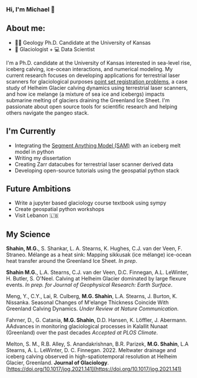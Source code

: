 ### Hi, I'm Michael 👋

## About me:
- 👨‍💻 Geology Ph.D. Candidate at the University of Kansas
- 🧊 Glaciologist + 💻 Data Scientist

I'm a Ph.D. candidate at the University of Kansas interested in sea-level rise, iceberg calving,  ice-ocean interactions, and numerical modeling. My current research focuses on developing applications for terrestrial laser scanners for glaciological purposes [point set registration problems](https://en.wikipedia.org/wiki/Point-set_registration), a case study of Helheim Glacier calving dynamics using terrestrial laser scanners, and how ice melange (a mixture of sea ice and icebergs) impacts submarine melting of glaciers draining the Greenland Ice Sheet. I'm passionate about open source tools for scientific research and helping others navigate the pangeo stack.

## I'm Currently 
- Integrating the [Segment Anything Model (SAM)](https://github.com/facebookresearch/segment-anything) with an iceberg melt model in python
- Writing my dissertation
- Creating Zarr datacubes for terrestrial laser scanner derived data
- Developing open-source tutorials using the geospatial python stack

## Future Ambitions
- Write a jupyter based glaciology course textbook using sympy
- Create geospatial python workshops
- Visit Lebanon 🇱🇧


## My Science 
__Shahin, M.G.__, S. Shankar, L. A. Stearns, K. Hughes, C.J. van der Veen, F. Straneo. Mélange as a heat sink: Mapping sikkusak (ice mélange) ice-ocean heat transfer around the Greenland Ice Sheet. *In prep*.

__Shahin M.G.__, L.A. Stearns, C.J. van der Veen, D.C. Finnegan, A.L. LeWinter, H. Butler, S. O'Neel. Calving at Helheim Glacier dominated by large flexure events. *In prep. for Journal of Geophysical Research: Earth Surface*.

Meng, Y., C.Y., Lai, R. Culberg, __M.G. Shahin__,  L.A. Stearns, J. Burton, K. Nissanka. Seasonal Changes of M\'elange Thickness Coincide With
Greenland Calving Dynamics. *Under Review at Nature Communication*.

Fahrner, D., G. Catania, __M.G. Shahin__, D.D. Hansen, K. Löffler, J. Abermann. AAdvances in monitoring glaciological processes in Kalallit Nunaat (Greenland) over the past decades *Accepted at PLOS Climate*.

Melton, S. M., R.B. Alley, S. Anandakrishnan, B.R. Parizek, __M.G. Shahin__, L.A Stearns, A. L. LeWinter,  D. C. Finnegan. 2022. Meltwater drainage and iceberg calving observed in high-spatiotemporal resolution at Helheim Glacier, Greenland. **Journal of Glaciology**. [https://doi.org/10.1017/jog.2021.141](https://doi.org/10.1017/jog.2021.141)



<!--
**shahinmg/shahinmg** is a ✨ _special_ ✨ repository because its `README.md` (this file) appears on your GitHub profile.

Here are some ideas to get you started:

- 🔭 I’m currently working on ...
- 🌱 I’m currently learning ...
- 👯 I’m looking to collaborate on ...
- 🤔 I’m looking for help with ...
- 💬 Ask me about ...
- 📫 How to reach me: ...
- 😄 Pronouns: ...
- ⚡ Fun fact: ...
-->

